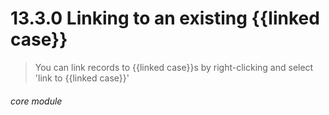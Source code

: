 # 13.3.0    Linking to an existing {{linked case}}

> You can link records to {{linked case}}s by right-clicking and select 'link to {{linked case}}'

 

###### core module

